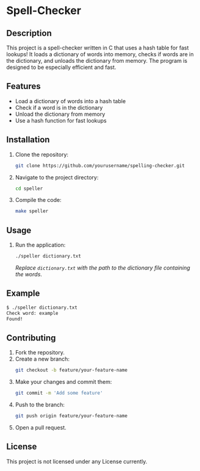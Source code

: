# Spell-Checker

## Description
This project is a spell-checker written in C that uses a hash table for fast lookups! It loads a dictionary of words into memory, checks if words are in the dictionary, and unloads the dictionary from memory. The program is designed to be especially efficient and fast. 

## Features
- Load a dictionary of words into a hash table
- Check if a word is in the dictionary
- Unload the dictionary from memory
- Use a hash function for fast lookups

## Installation
1. Clone the repository:
   ```bash
   git clone https://github.com/yourusername/spelling-checker.git
   ```
2. Navigate to the project directory:
   ```bash
   cd speller
   ```
3. Compile the code:
   ```bash
   make speller
   ```

## Usage
1. Run the application:
   ```bash
   ./speller dictionary.txt
   ```
   *Replace `dictionary.txt` with the path to the dictionary file containing the words*.

## Example
```bash
$ ./speller dictionary.txt
Check word: example
Found!
```

## Contributing
1. Fork the repository.
2. Create a new branch:
   ```bash
   git checkout -b feature/your-feature-name
   ```
3. Make your changes and commit them:
   ```bash
   git commit -m 'Add some feature'
   ```
4. Push to the branch:
   ```bash
   git push origin feature/your-feature-name
   ```
5. Open a pull request.

## License
This project is not licensed under any License currently.
